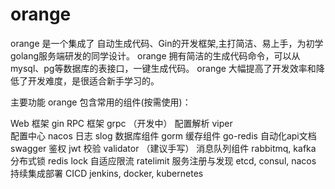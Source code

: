 # orange

orange 是一个集成了 自动生成代码、Gin的开发框架,主打简洁、易上手，为初学golang服务端研发的同学设计。
orange 拥有简洁的生成代码命令，可以从mysql、pg等数据库的表接口，一键生成代码。
orange 大幅提高了开发效率和降低了开发难度，是很适合新手学习的。


主要功能
orange 包含常用的组件(按需使用)：

Web 框架 gin
RPC 框架 grpc （开发中）
配置解析 viper  
配置中心 nacos 
日志 slog 
数据库组件 gorm
缓存组件 go-redis
自动化api文档 swagger
鉴权 jwt
校验 validator （建议手写）
消息队列组件 rabbitmq, kafka
分布式锁 redis lock
自适应限流 ratelimit
服务注册与发现 etcd, consul, nacos
持续集成部署 CICD jenkins, docker, kubernetes




